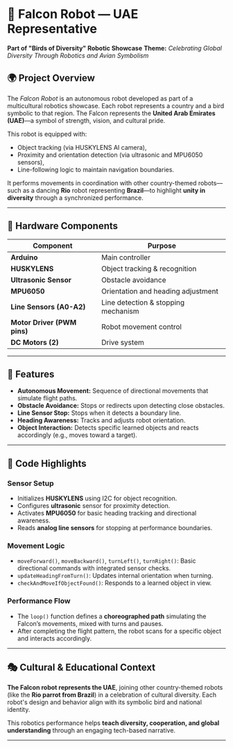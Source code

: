 # 🦅 Falcon Robot — UAE Representative

**Part of "Birds of Diversity" Robotic Showcase**
**Theme:** *Celebrating Global Diversity Through Robotics and Avian Symbolism*

## 🌍 Project Overview

The *Falcon Robot* is an autonomous robot developed as part of a multicultural robotics showcase. Each robot represents a country and a bird symbolic to that region. The Falcon represents the **United Arab Emirates (UAE)**—a symbol of strength, vision, and cultural pride.

This robot is equipped with:

* Object tracking (via HUSKYLENS AI camera),
* Proximity and orientation detection (via ultrasonic and MPU6050 sensors),
* Line-following logic to maintain navigation boundaries.

It performs movements in coordination with other country-themed robots—such as a dancing **Rio** robot representing **Brazil**—to highlight **unity in diversity** through a synchronized performance.

---

## 🔧 Hardware Components

| Component                   | Purpose                             |
| --------------------------- | ----------------------------------- |
| **Arduino**                 | Main controller                     |
| **HUSKYLENS**               | Object tracking & recognition       |
| **Ultrasonic Sensor**       | Obstacle avoidance                  |
| **MPU6050**                 | Orientation and heading adjustment  |
| **Line Sensors (A0-A2)**    | Line detection & stopping mechanism |
| **Motor Driver (PWM pins)** | Robot movement control              |
| **DC Motors (2)**           | Drive system                        |

---

## 🚀 Features

* **Autonomous Movement:** Sequence of directional movements that simulate flight paths.
* **Obstacle Avoidance:** Stops or redirects upon detecting close obstacles.
* **Line Sensor Stop:** Stops when it detects a boundary line.
* **Heading Awareness:** Tracks and adjusts robot orientation.
* **Object Interaction:** Detects specific learned objects and reacts accordingly (e.g., moves toward a target).

---

## 🧠 Code Highlights

### Sensor Setup

* Initializes **HUSKYLENS** using I2C for object recognition.
* Configures **ultrasonic** sensor for proximity detection.
* Activates **MPU6050** for basic heading tracking and directional awareness.
* Reads **analog line sensors** for stopping at performance boundaries.

### Movement Logic

* `moveForward()`, `moveBackward()`, `turnLeft()`, `turnRight()`: Basic directional commands with integrated sensor checks.
* `updateHeadingFromTurn()`: Updates internal orientation when turning.
* `checkAndMoveIfObjectFound()`: Responds to a learned object in view.

### Performance Flow

* The `loop()` function defines a **choreographed path** simulating the Falcon’s movements, mixed with turns and pauses.
* After completing the flight pattern, the robot scans for a specific object and interacts accordingly.

---

## 🎭 Cultural & Educational Context

**The Falcon robot represents the UAE**, joining other country-themed robots (like the **Rio parrot from Brazil**) in a celebration of cultural diversity. Each robot's design and behavior align with its symbolic bird and national identity.

This robotics performance helps **teach diversity, cooperation, and global understanding** through an engaging tech-based narrative.

---

